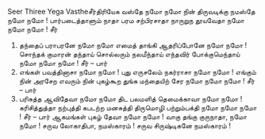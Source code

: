 
Seer Thiree Yega Vastheசீர்திரியேக வஸ்தே நமோ நமோ நின்
திருவடிக்கு நமஸ்தே நமோ நமோ !
பார்படைத்தாளும் நாதா
பரம சற்பிரசாதா
நாருறுந தூயவேதா நமோ நமோ நமோ ! சீர்
1. த‌ந்தைப் ப‌ராப‌ர‌னே நமோ நமோ எமைத்
தாங்கி ஆத‌ரிப்போனே நமோ நமோ !
சொந்த‌க் குமார‌ன் த‌ந்தாய்
சொல்ல‌ரும் ந‌ல‌மீந்தாய்
எந்த‌விர் போக்குமெந்தாய் நமோ நமோ நமோ ! சீர் – பார்
2. எங்க‌ள் ப‌வ‌த்தினாசா நமோ நமோ ! புது
எருசலேம் நகர்ராசா நமோ நமோ !
எங்கும் நின் அரசேற
எவரும் நின் புகழ்கூற‌
துங்க மந்தையிற் சேர நமோ நமோ நமோ ! சீர்  – பார்
3. பரிசுத்த ஆவிதேவா நமோ நமோ திட‌
பலமளித் தெமைக்காவா நமோ நமோ !
கரிசித்துத்தா நற்புத்தி கபடற்ற மனசுத்தி
திருமொழி பற்றும்பக்தி நமோ நமோ நமோ ! சீர் – பார்
ஆகமங்கள் புகழ் தேவா நமோ நமோ !
வாகு தங்கு குருநாதா, நமோ நமோ !
சருவ லோகாதிபா, நமஸ்காரம் !
சருவ சிருஷ்டிகனே நமஸ்காரம் !



